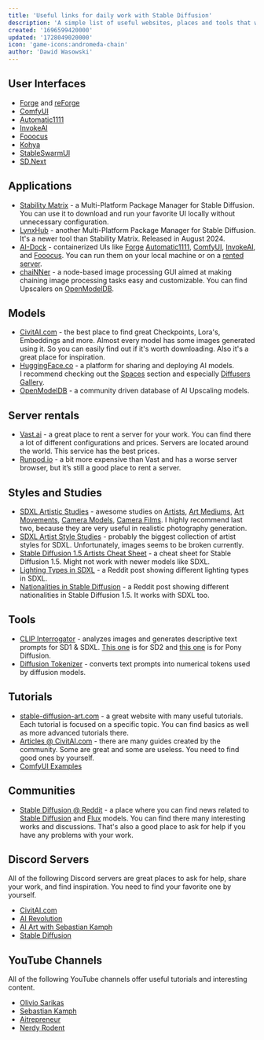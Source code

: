 ```yaml
---
title: 'Useful links for daily work with Stable Diffusion'
description: 'A simple list of useful websites, places and tools that will help you in your daily work with Stable Diffusion.'
created: '1696599420000'
updated: '1728049020000'
icon: 'game-icons:andromeda-chain'
author: 'Dawid Wasowski'
---
```


## User Interfaces

- [Forge](https://github.com/lllyasviel/stable-diffusion-webui-forge) and
  [reForge](https://github.com/Panchovix/stable-diffusion-webui-reForge)
- [ComfyUI](https://github.com/comfyanonymous/ComfyUI)
- [Automatic1111](https://github.com/AUTOMATIC1111/stable-diffusion-webui)
- [InvokeAI](https://github.com/invoke-ai/InvokeAI)
- [Fooocus](https://github.com/lllyasviel/Fooocus)
- [Kohya](https://github.com/bmaltais/kohya_ss)
- [StableSwarmUI](https://github.com/Stability-AI/StableSwarmUI)
- [SD.Next](https://github.com/vladmandic/automatic)

## Applications

- [Stability Matrix](https://github.com/LykosAI/StabilityMatrix) - a Multi-Platform Package Manager for Stable
  Diffusion. You can use it to download and run your favorite UI locally without unnecessary configuration.
- [LynxHub](https://github.com/KindaBrazy/LynxHub) - another Multi-Platform Package Manager for Stable Diffusion. It's a
  newer tool than Stability Matrix. Released in August 2024.
- [AI-Dock](https://github.com/ai-dock) - containerized UIs like
  [Forge](https://github.com/ai-dock/stable-diffusion-webui-forge)
  [Automatic1111](https://github.com/ai-dock/stable-diffusion-webui), [ComfyUI](https://github.com/ai-dock/comfyui),
  [InvokeAI](https://github.com/ai-dock/invokeai), and [Fooocus](https://github.com/ai-dock/fooocus). You can run them
  on your local machine or on a
  [rented server](http://localhost:4321/useful-links-for-daily-work-with-stable-diffusion#server-rentals).
- [chaiNNer](https://chainner.app/) - a node-based image processing GUI aimed at making chaining image processing tasks
  easy and customizable. You can find Upscalers on [OpenModelDB](https://openmodeldb.info/).

## Models

- [CivitAI.com](https://civitai.com/?ref_code=ADD-THI) - the best place to find great Checkpoints, Lora's, Embeddings
  and more. Almost every model has some images generated using it. So you can easily find out if it's worth downloading.
  Also it's a great place for inspiration.
- [HuggingFace.co](https://huggingface.co/) - a platform for sharing and deploying AI models.\
  I recommend checking out the [Spaces](https://huggingface.co/spaces?sort=trending&search=sdxl) section and especially
  [Diffusers Gallery](https://huggingface.co/spaces/huggingface-projects/diffusers-gallery).
- [OpenModelDB](https://openmodeldb.info/) - a community driven database of AI Upscaling models.

## Server rentals

- [Vast.ai](https://cloud.vast.ai/?ref_id=62878&creator_id=42512&name=null) - a great place to rent a server for your
  work. You can find there a lot of different configurations and prices. Servers are located around the world. This
  service has the best prices.
- [Runpod.io](https://runpod.io?ref=gzvzzzv9) - a bit more expensive than Vast and has a worse server browser, but it’s
  still a good place to rent a server.

## Styles and Studies

- [SDXL Artistic Studies](https://rikkar69.github.io/SDXL-artist-study/) - awesome studies on
  [Artists](https://rikkar69.github.io/SDXL-artist-study/tags/),
  [Art Mediums](https://rikkar69.github.io/SDXL-artist-study/art-mediums/),
  [Art Movements](https://rikkar69.github.io/SDXL-artist-study/art-movements/),
  [Camera Models](https://rikkar69.github.io/SDXL-artist-study/cameras/),
  [Camera Films](https://rikkar69.github.io/SDXL-artist-study/film/). I highly recommend last two, because they are very
  useful in realistic photography generation.
- [SDXL Artist Style Studies](https://sdxl.parrotzone.art/) - probably the biggest collection of artist styles for SDXL.
  Unfortunately, images seems to be broken currently.
- [Stable Diffusion 1.5 Artists Cheat Sheet](https://supagruen.github.io/StableDiffusion-CheatSheet/) - a cheat sheet
  for Stable Diffusion 1.5. Might not work with newer models like SDXL.
- [Lighting Types in SDXL](https://www.reddit.com/r/StableDiffusion/comments/1cjwi04/made_this_lighting_guide_for_myself_thought_id/) -
  a Reddit post showing different lighting types in SDXL.
- [Nationalities in Stable Diffusion](https://www.reddit.com/r/StableDiffusion/comments/13oea0i/photorealistic_portraits_of_200_ethinicities/) -
  a Reddit post showing different nationalities in Stable Diffusion 1.5. It works with SDXL too.

## Tools

- [CLIP Interrogator](https://huggingface.co/spaces/pharmapsychotic/CLIP-Interrogator) - analyzes images and generates
  descriptive text prompts for SD1 & SDXL. [This one](https://huggingface.co/spaces/fffiloni/CLIP-Interrogator-2) is for
  SD2 and [this one](https://huggingface.co/spaces/deepghs/wd14_tagging_online) is for Pony Diffusion.
- [Diffusion Tokenizer](https://sd-tokenizer.rocker.boo/) - converts text prompts into numerical tokens used by
  diffusion models.

## Tutorials

- [stable-diffusion-art.com](https://stable-diffusion-art.com/tutorials/) - a great website with many useful tutorials.
  Each tutorial is focused on a specific topic. You can find basics as well as more advanced tutorials there.
- [Articles @ CivitAI.com](https://civitai.com/articles?ref_code=ADD-THI) - there are many guides created by the
  community. Some are great and some are useless. You need to find good ones by yourself.
- [ComfyUI Examples](https://comfyanonymous.github.io/ComfyUI_examples/)

## Communities

- [Stable Diffusion @ Reddit](https://www.reddit.com/r/StableDiffusion/) - a place where you can find news related to
  [Stable Diffusion](https://stability.ai/stable-image) and [Flux](https://blackforestlabs.ai/) models. You can find
  there many interesting works and discussions. That's also a good place to ask for help if you have any problems with
  your work.

## Discord Servers

All of the following Discord servers are great places to ask for help, share your work, and find inspiration. You need
to find your favorite one by yourself.

- [CivitAI.com](https://discord.gg/civitai)
- [AI Revolution](https://discord.gg/bQPPbaHtdt)
- [AI Art with Sebastian Kamph](https://discord.gg/vVCWFhMsrx)
- [Stable Diffusion](https://discord.gg/stablediffusion)

## YouTube Channels

All of the following YouTube channels offer useful tutorials and interesting content.

- [Olivio Sarikas](https://www.youtube.com/@OlivioSarikas/videos)
- [Sebastian Kamph](https://www.youtube.com/@sebastiankamph/videos)
- [Aitrepreneur](https://www.youtube.com/@Aitrepreneur/videos)
- [Nerdy Rodent](https://www.youtube.com/@NerdyRodent/videos)
